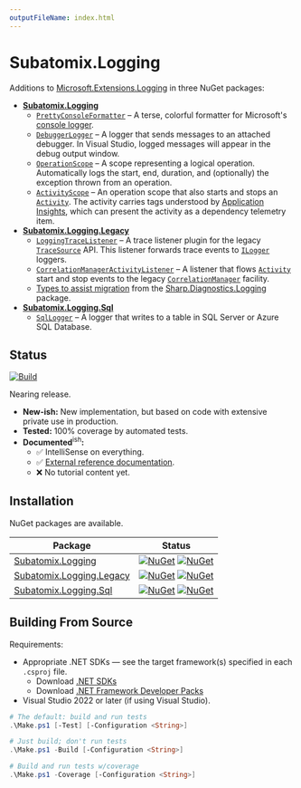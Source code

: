 ```yaml
---
outputFileName: index.html
---
```


# Subatomix.Logging

Additions to [Microsoft.Extensions.Logging](https://www.nuget.org/packages/Microsoft.Extensions.Logging)
in three NuGet packages:

- [**Subatomix.Logging**](https://www.nuget.org/packages/Subatomix.Logging)
  - [`PrettyConsoleFormatter`](https://sharpjs.github.io/Subatomix.Logging/api/Subatomix.Logging/Subatomix.Logging.Console.html)
    – A terse, colorful formatter for Microsoft's
      [console logger](https://docs.microsoft.com/en-us/aspnet/core/fundamentals/logging/?view=aspnetcore-6.0#console).
  - [`DebuggerLogger`](https://sharpjs.github.io/Subatomix.Logging/api/Subatomix.Logging/Subatomix.Logging.Debugger.html)
    – A logger that sends messages to an attached debugger. In Visual Studio,
      logged messages will appear in the debug output window.
  - [`OperationScope`](https://sharpjs.github.io/Subatomix.Logging/api/Subatomix.Logging/Subatomix.Logging.OperationScope.html)
    – A scope representing a logical operation.  Automatically logs the start,
      end, duration, and (optionally) the exception thrown from an operation.
  - [`ActivityScope`](https://sharpjs.github.io/Subatomix.Logging/api/Subatomix.Logging/Subatomix.Logging.ActivityScope.html)
    – An operation scope that also starts and stops an
      [`Activity`](https://docs.microsoft.com/en-us/dotnet/core/diagnostics/distributed-tracing-instrumentation-walkthroughs).
      The activity carries tags understood by
      [Application Insights](https://docs.microsoft.com/en-us/azure/azure-monitor/app/app-insights-overview),
      which can present the activity as a dependency telemetry item.
- [**Subatomix.Logging.Legacy**](https://www.nuget.org/packages/Subatomix.Logging.Legacy)
  - [`LoggingTraceListener`](https://sharpjs.github.io/Subatomix.Logging/api/Subatomix.Logging.Legacy/Subatomix.Logging.Legacy.LoggingTraceListener.html)
    – A trace listener plugin for the legacy
      [`TraceSource`](https://docs.microsoft.com/en-us/dotnet/api/system.diagnostics.tracesource)
      API.  This listener forwards trace events to
      [`ILogger`](https://docs.microsoft.com/en-us/dotnet/api/microsoft.extensions.logging.ilogger)
      loggers.
  - [`CorrelationManagerActivityListener`](https://sharpjs.github.io/Subatomix.Logging/api/Subatomix.Logging.Legacy/Subatomix.Logging.Legacy.CorrelationManagerActivityListener.html)
    – A listener that flows
      [`Activity`](https://docs.microsoft.com/en-us/dotnet/core/diagnostics/distributed-tracing-instrumentation-walkthroughs)
      start and stop events to the legacy
      [`CorrelationManager`](https://docs.microsoft.com/en-us/dotnet/api/system.diagnostics.correlationmanager)
      facility.
  - [Types to assist migration](https://sharpjs.github.io/Subatomix.Logging/api/Subatomix.Logging.Legacy/Sharp.Diagnostics.Logging.html)
    from the [Sharp.Diagnostics.Logging](https://github.com/sharpjs/Sharp.Diagnostics.Logging)
    package.
- [**Subatomix.Logging.Sql**](https://www.nuget.org/packages/Subatomix.Logging.Sql)
  - [`SqlLogger`](https://sharpjs.github.io/Subatomix.Logging/api/Subatomix.Logging.Sql/Subatomix.Logging.Sql.html)
    – A logger that writes to a table in SQL Server or Azure SQL Database.

## Status

[![Build](https://github.com/sharpjs/Subatomix.Logging/workflows/Build/badge.svg)](https://github.com/sharpjs/Subatomix.Logging/actions)

Nearing release.

- **New-ish:** New implementation, but based on code with extensive private use in production.
- **Tested:**  100% coverage by automated tests.
- **Documented**<sup>ish</sup>**:**
  - :white_check_mark: IntelliSense on everything.
  - :white_check_mark: [External reference documentation](https://sharpjs.github.io/Subatomix.Logging/).
  - :x:                No tutorial content yet.

## Installation

NuGet packages are available.

Package | Status
--------|-------
[Subatomix.Logging](https://www.nuget.org/packages/Subatomix.Logging)               | [![NuGet](https://img.shields.io/nuget/v/Subatomix.Logging.svg)](https://www.nuget.org/packages/Subatomix.Logging) [![NuGet](https://img.shields.io/nuget/dt/Subatomix.Logging.svg)](https://www.nuget.org/packages/Subatomix.Logging)
[Subatomix.Logging.Legacy](https://www.nuget.org/packages/Subatomix.Logging.Legacy) | [![NuGet](https://img.shields.io/nuget/v/Subatomix.Logging.Legacy.svg)](https://www.nuget.org/packages/Subatomix.Logging.Legacy) [![NuGet](https://img.shields.io/nuget/dt/Subatomix.Logging.Legacy.svg)](https://www.nuget.org/packages/Subatomix.Logging.Legacy)
[Subatomix.Logging.Sql](https://www.nuget.org/packages/Subatomix.Logging.Sql)       | [![NuGet](https://img.shields.io/nuget/v/Subatomix.Logging.Sql.svg)](https://www.nuget.org/packages/Subatomix.Logging.Sql) [![NuGet](https://img.shields.io/nuget/dt/Subatomix.Logging.Sql.svg)](https://www.nuget.org/packages/Subatomix.Logging.Sql)

## Building From Source

Requirements:
- Appropriate .NET SDKs — see the target framework(s) specified in each `.csproj` file.
  - Download [.NET SDKs](https://dotnet.microsoft.com/download/dotnet)
  - Download [.NET Framework Developer Packs](https://dotnet.microsoft.com/download/dotnet-framework)
- Visual Studio 2022 or later (if using Visual Studio).

```powershell
# The default: build and run tests
.\Make.ps1 [-Test] [-Configuration <String>]

# Just build; don't run tests
.\Make.ps1 -Build [-Configuration <String>]

# Build and run tests w/coverage
.\Make.ps1 -Coverage [-Configuration <String>]
```

<!--
  Copyright 2022 Jeffrey Sharp

  Permission to use, copy, modify, and distribute this software for any
  purpose with or without fee is hereby granted, provided that the above
  copyright notice and this permission notice appear in all copies.

  THE SOFTWARE IS PROVIDED "AS IS" AND THE AUTHOR DISCLAIMS ALL WARRANTIES
  WITH REGARD TO THIS SOFTWARE INCLUDING ALL IMPLIED WARRANTIES OF
  MERCHANTABILITY AND FITNESS. IN NO EVENT SHALL THE AUTHOR BE LIABLE FOR
  ANY SPECIAL, DIRECT, INDIRECT, OR CONSEQUENTIAL DAMAGES OR ANY DAMAGES
  WHATSOEVER RESULTING FROM LOSS OF USE, DATA OR PROFITS, WHETHER IN AN
  ACTION OF CONTRACT, NEGLIGENCE OR OTHER TORTIOUS ACTION, ARISING OUT OF
  OR IN CONNECTION WITH THE USE OR PERFORMANCE OF THIS SOFTWARE.
-->
